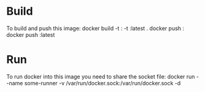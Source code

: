 # Build
To build and push this image:
docker build -t <tag>:<ver> -t <tag>:latest .
docker push <tag>:<ver>
docker push <tag>:latest

# Run
To run docker into this image you need to share the socket file:
docker run --name some-runner -v /var/run/docker.sock:/var/run/docker.sock -d <tag>
